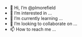 - 👋 Hi, I’m @plmorefield
- 👀 I’m interested in ...
- 🌱 I’m currently learning ...
- 💞️ I’m looking to collaborate on ...
- 📫 How to reach me ...

<!---
plmorefield/plmorefield is a ✨ special ✨ repository because its `README.md` (this file) appears on your GitHub profile.
You can click the Preview link to take a look at your changes.
--->
